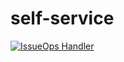 # self-service

[![IssueOps Handler](https://github.com/ci-cd-scripts/self-service/actions/workflows/issueops.yml/badge.svg)](https://github.com/ci-cd-scripts/self-service/actions/workflows/issueops.yml)

